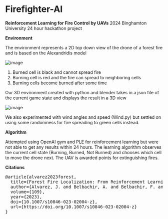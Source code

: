 # Firefighter-AI
**Reinforcement Learning for Fire Control by UAVs**
2024 Binghamton University 24 hour hackathon project

**Environment**

The environment represents a 2D top down view of the drone of a forest fire and is based on the Alexandridis model

![image](https://github.com/luke-duck/Firefighter-AI/assets/81270095/72135868-b7a0-48ef-b5b9-51ae5d3a4fe8)

1) Burned cell is black and cannot spread fire
2) Burning cell is red and the fire can spread to neighboring cells
3) Burning cells become burned after some time

Our 3D environment created with python and blender takes in a json file of the current game state and displays the result in a 3D view

![image](https://github.com/luke-duck/Firefighter-AI/assets/81270095/c99a6f65-bea3-43c9-b9ea-85fe565cbd0f)


We also experimented with wind angles and speed (Wind.py) but settled on using some randomness for fire spreading to green cells instead.

**Algorithm**

Attempted using OpenAI gym and PLE for reinforcement learning but were not able to get any results within 24 hours. The learning algorithm observes the current cell state (Burning, Burned, Not Burned) and chooses which cell to move the drone next. The UAV is awarded points for extinguishing fires.

**Citations**
<pre>
@article{alvarez2023forest,
  title={Forest Fire Localization: From Reinforcement Learning Exploration to a Dynamic Drone Control},
  author={Alvarez, J. and Belbachir, A. and Belbachir, F. and et al.},
  volume={109},
  year={2023},
  doi={10.1007/s10846-023-02004-z},
  url={https://doi.org/10.1007/s10846-023-02004-z}
}
</pre>
